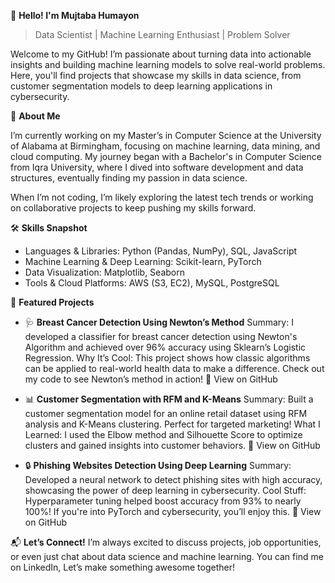 👋 **Hello! I'm Mujtaba Humayon**
> Data Scientist | Machine Learning Enthusiast | Problem Solver

Welcome to my GitHub! I’m passionate about turning data into actionable insights and building machine learning models to solve real-world problems. Here, you'll find projects that showcase my skills in data science, from customer segmentation models to deep learning applications in cybersecurity.

🌟 **About Me**

I’m currently working on my Master’s in Computer Science at the University of Alabama at Birmingham, focusing on machine learning, data mining, and cloud computing. My journey began with a Bachelor's in Computer Science from Iqra University, where I dived into software development and data structures, eventually finding my passion in data science.

When I’m not coding, I’m likely exploring the latest tech trends or working on collaborative projects to keep pushing my skills forward.

🛠️ **Skills Snapshot**
- Languages & Libraries: Python (Pandas, NumPy), SQL, JavaScript
- Machine Learning & Deep Learning: Scikit-learn, PyTorch
- Data Visualization: Matplotlib, Seaborn
- Tools & Cloud Platforms: AWS (S3, EC2), MySQL, PostgreSQL

🧠 **Featured Projects**

- 🩺 **Breast Cancer Detection Using Newton’s Method**
Summary: I developed a classifier for breast cancer detection using Newton's Algorithm and achieved over 96% accuracy using Sklearn’s Logistic Regression.
Why It’s Cool: This project shows how classic algorithms can be applied to real-world health data to make a difference. Check out my code to see Newton’s method in action!
🔗 View on GitHub

- 📊 **Customer Segmentation with RFM and K-Means**
Summary: Built a customer segmentation model for an online retail dataset using RFM analysis and K-Means clustering. Perfect for targeted marketing!
What I Learned: I used the Elbow method and Silhouette Score to optimize clusters and gained insights into customer behaviors.
🔗 View on GitHub

- 🔒 **Phishing Websites Detection Using Deep Learning**
Summary: Developed a neural network to detect phishing sites with high accuracy, showcasing the power of deep learning in cybersecurity.
Cool Stuff: Hyperparameter tuning helped boost accuracy from 93% to nearly 100%! If you're into PyTorch and cybersecurity, you’ll enjoy this.
🔗 View on GitHub

📬 **Let’s Connect!**
I’m always excited to discuss projects, job opportunities, or even just chat about data science and machine learning. You can find me on LinkedIn, Let’s make something awesome together!



<!---
mujtabahumayon/mujtabahumayon is a ✨ special ✨ repository because its `README.md` (this file) appears on your GitHub profile.
You can click the Preview link to take a look at your changes.
--->
